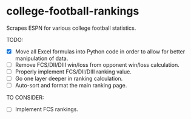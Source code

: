 college-football-rankings
=========================

Scrapes ESPN for various college football statistics.

TODO:
- [x] Move all Excel formulas into Python code in order to allow for better manipulation of data.
- [ ] Remove FCS/DII/DIII win/loss from opponent win/loss calculation.
- [ ] Properly implement FCS/DII/DIII ranking value.
- [ ] Go one layer deeper in ranking calculation.
- [ ] Auto-sort and format the main ranking page.

TO CONSIDER:
- [ ] Implement FCS rankings.